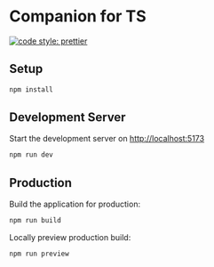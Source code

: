 # Companion for TS

[![code style: prettier](https://img.shields.io/badge/code_style-prettier-ff69b4.svg?style=flat-square)](https://github.com/prettier/prettier)

## Setup

```bash
npm install
```

## Development Server

Start the development server on <http://localhost:5173>

```bash
npm run dev
```

## Production

Build the application for production:

```bash
npm run build
```

Locally preview production build:

```bash
npm run preview
```
